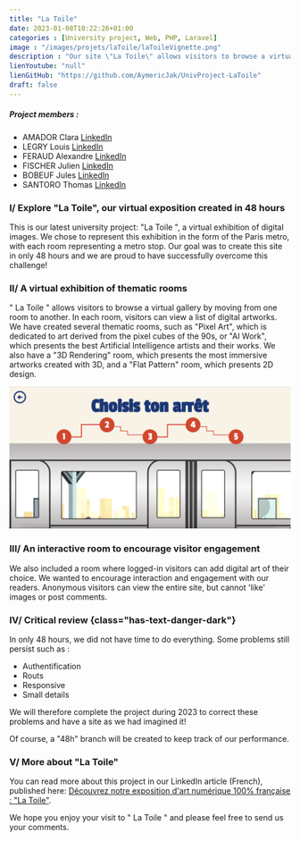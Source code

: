 ```yaml
---
title: "La Toile"
date: 2023-01-08T10:22:26+01:00
categories : [University project, Web, PHP, Laravel]
image : "/images/projets/laToile/laToileVignette.png"
description : "Our site \"La Toile\" allows visitors to browse a virtual gallery of digital images by moving from one room (represented by an underground stop) to another. Created in 48 hours in a team of 7 using HTML, CSS, JavaScript and PHP, \"La Toile\" presents a list of digital artworks in each room."
lienYoutube: "null"
lienGitHub: "https://github.com/AymericJak/UnivProject-LaToile"
draft: false
---
```


##### Project members :
- AMADOR Clara [LinkedIn](https://www.linkedin.com/in/clara-amador/)
- LEGRY Louis [LinkedIn](https://www.linkedin.com/in/louis-legry/)
- FERAUD Alexandre [LinkedIn](https://www.linkedin.com/in/alexandre-feraud/)
- FISCHER Julien [LinkedIn](https://www.linkedin.com/in/julienfischer777/)
- BOBEUF Jules [LinkedIn](https://www.linkedin.com/in/bobeuf-jules/)
- SANTORO Thomas [LinkedIn](https://www.linkedin.com/in/thomas-santoro/)

### I/ Explore "La Toile", our virtual exposition created in 48 hours

This is our latest university project: "La Toile ", a virtual exhibition of digital images. We chose to represent this exhibition in the form of the Paris metro, with each room representing a metro stop. Our goal was to create this site in only 48 hours and we are proud to have successfully overcome this challenge!

### II/ A virtual exhibition of thematic rooms

" La Toile " allows visitors to browse a virtual gallery by moving from one room to another. In each room, visitors can view a list of digital artworks. We have created several thematic rooms, such as "Pixel Art", which is dedicated to art derived from the pixel cubes of the 90s, or "AI Work", which presents the best Artificial Intelligence artists and their works. We also have a "3D Rendering" room, which presents the most immersive artworks created with 3D, and a "Flat Pattern" room, which presents 2D design.

![Stops](/images/projets/laToile/laToileArrets.png)

### III/ An interactive room to encourage visitor engagement

We also included a room where logged-in visitors can add digital art of their choice. We wanted to encourage interaction and engagement with our readers. Anonymous visitors can view the entire site, but cannot 'like' images or post comments.

### IV/ Critical review {class="has-text-danger-dark"}

In only 48 hours, we did not have time to do everything. Some problems still persist such as :
- Authentification
- Routs
- Responsive
- Small details

We will therefore complete the project during 2023 to correct these problems and have a site as we had imagined it!

Of course, a "48h" branch will be created to keep track of our performance.

### V/ More about "La Toile"

You can read more about this project in our LinkedIn article (French), published here: <a href="https://www.linkedin.com/pulse/d%25C3%25A9couvrez-notre-exposition-dart-num%25C3%25A9rique-100-la-toile-jakobowski">Découvrez notre exposition d'art numérique 100% française : "La Toile​"</a>.

We hope you enjoy your visit to " La Toile " and please feel free to send us your comments.
